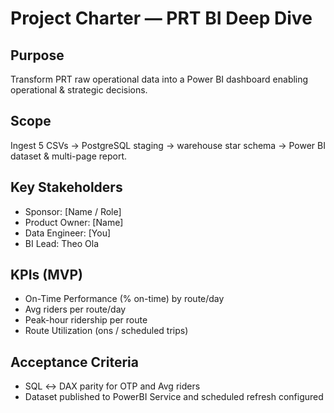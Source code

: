 # Project Charter — PRT BI Deep Dive
## Purpose
Transform PRT raw operational data into a Power BI dashboard enabling operational & strategic decisions.
## Scope
Ingest 5 CSVs → PostgreSQL staging → warehouse star schema → Power BI dataset & multi-page report.
## Key Stakeholders
- Sponsor: [Name / Role]
- Product Owner: [Name]
- Data Engineer: [You]
- BI Lead: Theo Ola
## KPIs (MVP)
- On-Time Performance (% on-time) by route/day
- Avg riders per route/day
- Peak-hour ridership per route
- Route Utilization (ons / scheduled trips)
## Acceptance Criteria
- SQL ↔ DAX parity for OTP and Avg riders
- Dataset published to PowerBI Service and scheduled refresh configured

